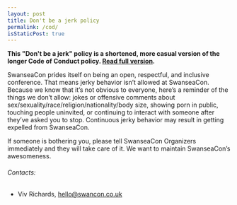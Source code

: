 ```yaml
---
layout: post
title: Don't be a jerk policy
permalink: /cod/
isStaticPost: true
---
```


__This "Don't be a jerk" policy is a shortened, more casual version of the longer Code of Conduct policy. [Read full version](http://meta.wikimedia.org/wiki/Don%27t_be_a_dick).__


SwanseaCon prides itself on being an open, respectful, and inclusive conference. That means jerky behavior isn’t allowed at SwanseaCon. Because we know that it’s not obvious to everyone, here’s a reminder of the things we don’t allow: jokes or offensive comments about sex/sexuality/race/religion/nationality/body size, showing porn in public, touching people uninvited, or continuing to interact with someone after they’ve asked you to stop. Continuous jerky behavior may result in getting expelled from SwanseaCon.

If someone is bothering you, please tell SwanseaCon Organizers immediately and they will take care of it. We want to maintain SwanseaCon’s awesomeness.


###### Contacts:

- Viv Richards, [hello@swancon.co.uk](mailto:hello@swancon.co.uk)

<img class="img-responsive feature-image" src="{{ site.baseurl }}/img/posts/cod.jpg" style="display:none">
